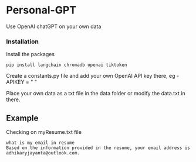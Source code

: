 # Personal-GPT

Use OpenAI chatGPT on your own data

### Installation

Install the packages

`pip install langchain chromadb openai tiktoken`

Create a constants.py file and add your own OpenAI API key there, eg - APIKEY = " "

Place your own data as a txt file in the data folder or modify the data.txt in there.

## Example

Checking on myResume.txt file

``` >python gpt.py "what is my email in resume"
what is my email in resume
Based on the information provided in the resume, your email address is adhikaryjayanta@outlook.com.
```
